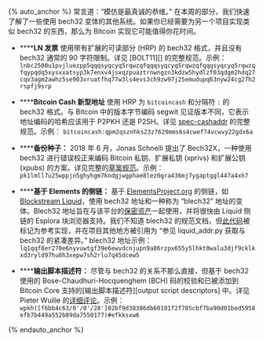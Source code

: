 {% auto_anchor %}
常言道：“模仿是最真诚的恭维。” 在本周的部分，我们快速了解了一些使用 bech32 变体的其他系统。如果你已经需要为另一个项目实现类似 bech32 的东西，那么为 Bitcoin 实现它可能值得你花时间。

- **<!--ln-invoices-->****LN 发票** 使用带有扩展的可读部分 (HRP) 的 bech32 格式，并且没有 bech32 通常的 90 字符限制。详见 [BOLT11][] 的完整规范。示例：
  `lnbc2500u1pvjluezpp5qqqsyqcyq5rqwzqfqqqsyqcyq5rqwzqfqqqsyqcyq5rqwzqfqypqdq5xysxxatsyp3k7enxv4jsxqzpuaztrnwngzn3kdzw5hydlzf03qdgm2hdq27cqv3agm2awhz5se903vruatfhq77w3ls4evs3ch9zw97j25emudupq63nyw24cg27h2rspfj9srp`

- **<!--bitcoin-cash-new-style-addresses-->****Bitcoin Cash 新型地址** 使用 HRP 为 `bitcoincash` 和分隔符 `:` 的 bech32 格式。与 Bitcoin 中的版本字节编码 segwit 见证版本不同，它表示地址编码的哈希应该用于 P2PKH 还是 P2SH。详见 [spec-cashaddr][] 的完整规范。示例：
  `bitcoincash:qpm2qsznhks23z7629mms6s4cwef74vcwvy22gdx6a`

- **<!--backup-seeds-->****备份种子：** 2018 年 6 月，Jonas Schnelli 提出了 Bech32X，一种使用 bech32 进行错误校正来编码 Bitcoin 私钥、扩展私钥 (xprivs) 和扩展公钥 (xpubs) 的方案。详见完整的[草案规范][bech32x]。示例：
  `pk1lmll7u25wppjn5ghyhgm7kndgjwgphae8lez0gra436mj7ygaptggl447a4xh7`

- **<!--elements-based-sidechains-->****基于 Elements 的侧链：** 基于 [ElementsProject.org][] 的侧链，如 [Blockstream Liquid][]，使用 bech32 地址和一种称为 “blech32” 地址的变体。Blech32 地址旨在与该平台的[保密资产][confidential assets]一起使用，并将很快由 Liquid 侧链的 Esplora 块浏览器支持。我们不知道 blech32 的规范文档，但[此代码][blech32 py]被标记为参考实现，并在项目其他地方被引用为 “参见 liquid_addr.py 获取与 bech32 的紧凑差异。” blech32 地址示例：
  `lq1qqf8er278e6nyvuwtgf39e6ewvdcnjupn9a86rzpx655y5lhkt0walu3djf9cklkxd3ryld97hu8h3xepw7sh2rlu7q45dcew5`

- **<!--output-script-descriptors-->****输出脚本描述符：** 尽管与 bech32 的关系不那么直接，但基于 bech32 使用的 Bose-Chaudhuri-Hocquenghem (BCH) 码的校验和已被添加到 Bitcoin Core 支持的[输出脚本描述符][output script descriptors] 中。详见 Pieter Wuille 的[详细评论][descriptors checksum]。示例：
  `wpkh([f6bb4c63/0'/0'/28']02bf9d38386db60191f2f785cbf7ba90d01bed5958efb7b449a552b89da7550177)#efkksxw6`

[descriptors checksum]: https://github.com/bitcoin/bitcoin/blob/fd637be8d21a606e98c037b40b268c4a1fae2244/src/script/descriptor.cpp#L24
[spec-cashaddr]: https://github.com/bitcoincashorg/bitcoincash.org/blob/master/spec/cashaddr.md
[bech32x]: https://gist.github.com/jonasschnelli/68a2a5a5a5b796dc9992f432e794d719
[elementsproject.org]: https://elementsproject.org/
[blockstream liquid]: https://blockstream.com/liquid/
[confidential assets]: https://elementsproject.org/features/confidential-transactions
[blech32 py]: https://github.com/ElementsProject/elements/commit/9cb2fa051fcbe0fe66f15e6b88d224d1935376f4#diff-265badc7e18059096c32a61b0eada470
{% endauto_anchor %}
